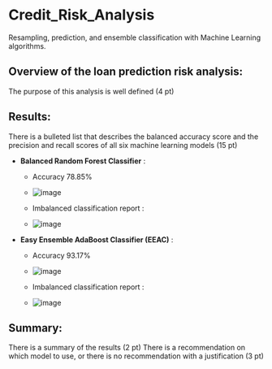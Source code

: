 # Credit_Risk_Analysis
Resampling, prediction, and ensemble classification with Machine Learning algorithms.


## Overview of the loan prediction risk analysis:

The purpose of this analysis is well defined (4 pt)

## Results:

There is a bulleted list that describes the balanced accuracy score and the precision and recall scores of all six machine learning models (15 pt)

- **Balanced Random Forest Classifier** : 

  - Accuracy 78.85%

  - ![image](https://user-images.githubusercontent.com/101137700/182037019-8ef8e3c5-7a2c-40ca-9297-c41cbb0813ae.png)

  - Imbalanced classification report : 
  
  - ![image](https://user-images.githubusercontent.com/101137700/182037092-bedbbffb-0cfc-4ac2-9cfb-c2b9762e473f.png)

- **Easy Ensemble AdaBoost Classifier (EEAC)** : 

  - Accuracy 93.17%
  
  - ![image](https://user-images.githubusercontent.com/101137700/182037139-09d0d6e2-97e7-4f88-9b64-47a8a620e985.png)
  
  -  Imbalanced classification report :
  
  -  ![image](https://user-images.githubusercontent.com/101137700/182037148-2753c8fd-3ac4-4a6a-ad0a-623e479882f6.png)



## Summary:

There is a summary of the results (2 pt)
There is a recommendation on which model to use, or there is no recommendation with a justification (3 pt)

